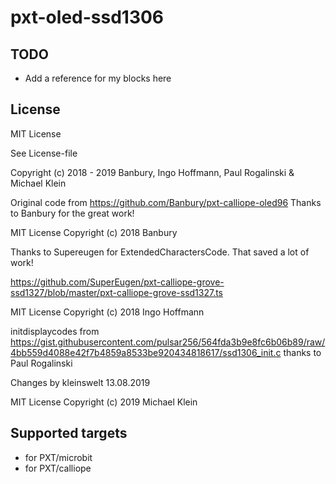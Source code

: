 # pxt-oled-ssd1306



## TODO

-  Add a reference for my blocks here


## License

MIT License

See License-file

Copyright (c) 2018 - 2019 Banbury, Ingo Hoffmann, Paul Rogalinski & Michael Klein

Original code from https://github.com/Banbury/pxt-calliope-oled96 Thanks to Banbury for the great work!

MIT License Copyright (c) 2018 Banbury

Thanks to Supereugen for ExtendedCharactersCode. That saved a lot of work!

https://github.com/SuperEugen/pxt-calliope-grove-ssd1327/blob/master/pxt-calliope-grove-ssd1327.ts

MIT License Copyright (c) 2018 Ingo Hoffmann

initdisplaycodes from https://gist.githubusercontent.com/pulsar256/564fda3b9e8fc6b06b89/raw/4bb559d4088e42f7b4859a8533be920434818617/ssd1306_init.c thanks to Paul Rogalinski

Changes by kleinswelt 13.08.2019

MIT License Copyright (c) 2019 Michael Klein

## Supported targets

* for PXT/microbit
* for PXT/calliope
